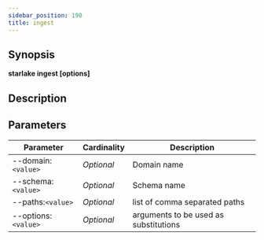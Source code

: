 ```yaml
---
sidebar_position: 190
title: ingest
---
```



## Synopsis

**starlake ingest [options]**

## Description


## Parameters

Parameter|Cardinality|Description
---|---|---
--domain:`<value>`|*Optional*|Domain name
--schema:`<value>`|*Optional*|Schema name
--paths:`<value>`|*Optional*|list of comma separated paths
--options:`<value>`|*Optional*|arguments to be used as substitutions